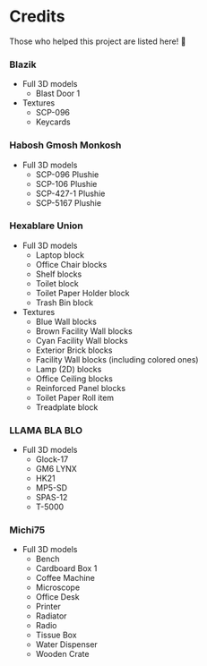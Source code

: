 # Credits

Those who helped this project are listed here! :handshake:

### Blazik

- Full 3D models
  - Blast Door 1
- Textures
  - SCP-096
  - Keycards

### Habosh Gmosh Monkosh

- Full 3D models
  - SCP-096 Plushie
  - SCP-106 Plushie
  - SCP-427-1 Plushie
  - SCP-5167 Plushie

### Hexablare Union

- Full 3D models
  - Laptop block
  - Office Chair blocks
  - Shelf blocks
  - Toilet block
  - Toilet Paper Holder block
  - Trash Bin block
- Textures
  - Blue Wall blocks
  - Brown Facility Wall blocks
  - Cyan Facility Wall blocks
  - Exterior Brick blocks
  - Facility Wall blocks (including colored ones)
  - Lamp (2D) blocks
  - Office Ceiling blocks
  - Reinforced Panel blocks
  - Toilet Paper Roll item
  - Treadplate block

### LLAMA BLA BLO

- Full 3D models
  - Glock-17
  - GM6 LYNX
  - HK21
  - MP5-SD
  - SPAS-12
  - T-5000

### Michi75

- Full 3D models
  - Bench
  - Cardboard Box 1
  - Coffee Machine
  - Microscope
  - Office Desk
  - Printer
  - Radiator
  - Radio
  - Tissue Box
  - Water Dispenser
  - Wooden Crate
